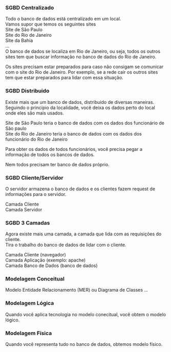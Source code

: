 ### SGBD Centralizado
Todo o banco de dados está centralizado em um local.  
Vamos supor que temos os seguintes sites  
Site de São Paulo  
Site do Rio de Janeiro  
Site da Bahia  
...  
O banco de dados se localiza em Rio de Janeiro, ou seja, todos os outros sites tem que buscar informação no banco de dados do Rio de Janeiro.  

Os sites precisam estar preparados para caso não consigam se comunicar com o site do Rio de Janeiro. Por exemplo, se a rede cair os outros sites tem que estar preparados para lidar com essa situação.  

### SGBD Distribuido
Existe mais que um banco de dados, distribuido de diversas maneiras.  
Seguindo o princípio da localidade, você deixa os dados perto do local onde eles são mais usados.  

Site de São Paulo teria o banco de dados com os dados dos funcionário de São paulo  
Site do Rio de Janeiro teria o banco de dados com os dados dos funcionário do Rio de Janeiro    

Para obter os dados de todos funcionários, você precisa pegar a informação de todos os bancos de dados.  

Nem todos precisam ter banco de dados próprio.  

### SGBD Cliente/Servidor
O servidor armazena o banco de dados e os clientes fazem request de informações para o servidor.  

Camada Cliente  
Camada Servidor  

### SGBD 3 Camadas
Agora existe mais uma camada, a camada que lida com as requisições do cliente.  
Tira o trabalho do banco de dados de lidar com o cliente.  

Camada Cliente (navegador)  
Camada Aplicação (exemplo: apache)  
Camada Banco de Dados (banco de dados)    

### Modelagem Conceitual
Modelo Entidade Relacionamento (MER) ou Diagrama de Classes ...  

### Modelagem Lógica
Quando você aplica tecnologia no modelo conecitual, você obtem o modelo lógico.  

### Modelagem Física
Quando você representa tudo no banco de dados, obtemos modelo físico.  
